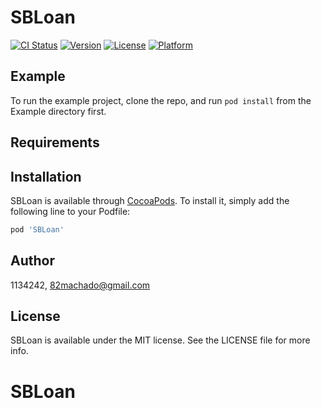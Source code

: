 # SBLoan

[![CI Status](https://img.shields.io/travis/1134242/SBLoan.svg?style=flat)](https://travis-ci.org/1134242/SBLoan)
[![Version](https://img.shields.io/cocoapods/v/SBLoan.svg?style=flat)](https://cocoapods.org/pods/SBLoan)
[![License](https://img.shields.io/cocoapods/l/SBLoan.svg?style=flat)](https://cocoapods.org/pods/SBLoan)
[![Platform](https://img.shields.io/cocoapods/p/SBLoan.svg?style=flat)](https://cocoapods.org/pods/SBLoan)

## Example

To run the example project, clone the repo, and run `pod install` from the Example directory first.

## Requirements

## Installation

SBLoan is available through [CocoaPods](https://cocoapods.org). To install
it, simply add the following line to your Podfile:

```ruby
pod 'SBLoan'
```

## Author

1134242, 82machado@gmail.com

## License

SBLoan is available under the MIT license. See the LICENSE file for more info.
# SBLoan
